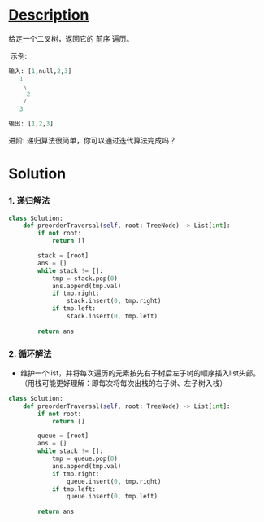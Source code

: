# [Description](https://leetcode-cn.com/problems/binary-tree-preorder-traversal)
给定一个二叉树，返回它的 前序 遍历。

 示例:
```python
输入: [1,null,2,3]  
   1
    \
     2
    /
   3 

输出: [1,2,3]
```
进阶: 递归算法很简单，你可以通过迭代算法完成吗？



# Solution
### 1. 递归解法
```python
class Solution:
    def preorderTraversal(self, root: TreeNode) -> List[int]:
        if not root:
            return []

        stack = [root]
        ans = []
        while stack != []:
            tmp = stack.pop(0)
            ans.append(tmp.val)
            if tmp.right:
                stack.insert(0, tmp.right)
            if tmp.left:
                stack.insert(0, tmp.left)
            
        return ans
```

### 2. 循环解法
- 维护一个list，并将每次遍历的元素按先右子树后左子树的顺序插入list头部。（用栈可能更好理解：即每次将每次出栈的右子树、左子树入栈）
```python
class Solution:
    def preorderTraversal(self, root: TreeNode) -> List[int]:
        if not root:
            return []

        queue = [root]
        ans = []
        while stack != []:
            tmp = queue.pop(0)
            ans.append(tmp.val)
            if tmp.right:
                queue.insert(0, tmp.right)
            if tmp.left:
                queue.insert(0, tmp.left)
            
        return ans
```